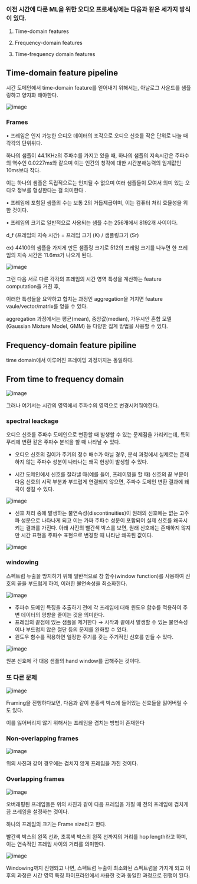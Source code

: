 ### 이전 시간에 다룬 ML을 위한 오디오 프로세싱에는 다음과 같은 세가지 방식이 있다.

1) Time-domain features

2) Frequency-domain features

3) Time-frequency domain features

## Time-domain feature pipeline

시간 도메인에서 time-domain feature를 얻어내기 위해서는, 아날로그 사운드를 샘플링하고 양자화 해야한다.

![image](https://github.com/meowmoeww/Audio/assets/89447043/07126d64-011b-4bc5-ad5c-70fea5be5946)

### Frames

•  프레임은 인지 가능한 오디오 데이터의 조각으로 오디오 신호를 작은 단위로 나눌 때 각각의 단위위다. 

하나의 샘플이 44.1KHz의 주파수를 가지고 있을 때, 하나의 샘플의 지속시간은 주파수의 역수인 0.0227ms와 같으며 이는 인간의 청각에 대한 시간분해능력의 임계값인 10ms보다 작다. 

이는 하나의 샘플은 독립적으로는 인지될 수 없으며 여러 샘플들이 모여서 의미 있는 오디오 정보를 형성한다는 걸 의미한다 .

• 프레임에 포함된 샘플의 수는 보통 2의 거듭제곱이며, 이는 컴퓨터 처리 효율성을 위한 것이다. 

•  프레임의 크기로 일반적으로 사용되는 샘플 수는 256개에서 8192개 사이이다.

d_f (프레임의 지속 시간) = 프레임 크기 (K) / 샘플링크기 (Sr) 

ex) 44100의 샘플을 가지게 만든 샘플링 크기로 512의 프레임 크기를 나누면 한 프레임의 지속 시간은 11.6ms가 나오게 된다.

![image](https://github.com/meowmoeww/Audio/assets/89447043/408afef9-cb7e-4b22-99d6-9b8ae2cb9189)

그런 다음 서로 다른 각각의 프레임의 시간 영역 특성을 계산하는 feature computation을 거친 후,

이러한 특성들을 요약하고 합치는 과정인 aggregation을 거치면  feature vaule/vector/matrix를 얻을 수 있다. 

aggregation 과정에서는  평균(mean), 중앙값(median), 가우시안 혼합 모델(Gaussian Mixture Model, GMM) 등 다양한 집계 방법을 사용할 수 있다.

## Frequency-domain feature pipiline

time domain에서 이루어진 프레이밍 과정까지는 동일하다.

## From time to frequency domain

![image](https://github.com/meowmoeww/Audio/assets/89447043/8e518f95-6701-4bb3-8f2f-c98478cc7faf)

그러나 여기서는 시간의 영역에서 주파수의 영역으로 변경시켜줘야한다. 

### spectral leackage

오디오 신호를 주파수 도메인으로 변환할 때 발생할 수 있는 문제점을 가리키는데, 특히 푸리에 변환 같은 주파수 분석을 할 때 나타날 수 있다. 

- 오디오 신호의 길이가 주기의 정수 배수가 아닐 경우, 분석 과정에서 실제로는 존재하지 않는 주파수 성분이 나타나는 왜곡 현상이 발생할 수 있다.
  
- 시간 도메인에서 신호를 잘라낼 때(예를 들어, 프레이밍을 할 때) 신호의 끝 부분이 다음 신호의 시작 부분과 부드럽게 연결되지 않으면, 주파수 도메인 변환 결과에 왜곡이 생길 수 있다.

![image](https://github.com/meowmoeww/Audio/assets/89447043/2685a2f4-4fdb-417d-9e99-90aa5dfab873)

- 신호 처리 중에 발생하는 불연속성(discontinuities)이 원래의 신호에는 없는 고주파 성분으로 나타나게 되고 이는 가짜 주파수 성분이 포함되어 실제 신호를 왜곡시키는 결과를 가진다.
아래 사진의 빨간색 박스를 보면, 원래 신호에는 존재하지 않지만 시간 표현을 주파수 표현으로 변경할 때 나타난 왜곡된 값이다.

![image](https://github.com/meowmoeww/Audio/assets/89447043/70eab096-1cd6-47fc-a52c-378934b02a48)

### windowing

스펙트럼 누출을 방지하기 위해 일반적으로 창 함수(window function)를 사용하여 신호의 끝을 부드럽게 하여, 이러한 불연속성을 최소화한다. 

![image](https://github.com/meowmoeww/Audio/assets/89447043/96f332ac-fc3d-449e-aa00-d443c61bbc91)

- 주파수 도메인 특징을 추출하기 전에 각 프레임에 대해 윈도우 함수를 적용하여 주변 데이터의 영향을 줄이는 것을 의미한다.
- 프레임의 끝점에 있는 샘플을 제거한다 → 시작과 끝에서 발생할 수 있는 불연속성이나 부드럽지 않은 절단 등의 문제를 완화할 수 있다.
- 윈도우 함수를 적용하면 일정한 주기를 갖는 주기적인 신호를 만들 수 있다.

![image](https://github.com/meowmoeww/Audio/assets/89447043/a8fe3997-e672-4872-8d3c-00092aa1749f)

원본 신호에 각 대응 샘플의 hand window를 곱해주는 것이다.

### 또 다른 문제 

![image](https://github.com/meowmoeww/Audio/assets/89447043/e5b44262-5a09-4991-b94f-a9e36a41d266)

Framing을 진행하다보면, 다음과 같이 분홍색 박스에 들어있는 신호들을 잃어버릴 수도 있다.

이를 잃어버리지 않기 위해서는 프레임을 겹치는 방법이 존재한다

### Non-overlapping frames

![image](https://github.com/meowmoeww/Audio/assets/89447043/ea69a874-811d-4ea0-8e39-1437bc0be0f6)

위의 사진과 같이 경우에는 겹치지 않게 프레임을 가진 것이다.

### Overlapping frames 

![image](https://github.com/meowmoeww/Audio/assets/89447043/e1fef166-b162-493d-9cfc-b1b42893163d)

오버래핑된 프레임들은 위의 사진과 같이 다음 프레임을 가질 때 전의 프레임에 겹치게끔 프레임을 설정하는 것이다. 

하나의 프레임의 크기는 Frame size라고 한다.

빨간색 박스의 왼쪽 선과, 초록색 박스의 왼쪽 선까지의 거리를 hop length라고 하며, 이는 연속적인 프레임 사이의 거리를 의미한다.

![image](https://github.com/meowmoeww/Audio/assets/89447043/3483848d-d47c-4a7a-9e93-a5846110661d)

Windowing까지 진행되고 나면, 스펙트럼 누출이 최소화된 스펙트럼을 가지게 되고 이후의 과정은 시간 영역 특징 파이프라인에서 사용한 것과 동일한 과정으로 진행이 된다.
